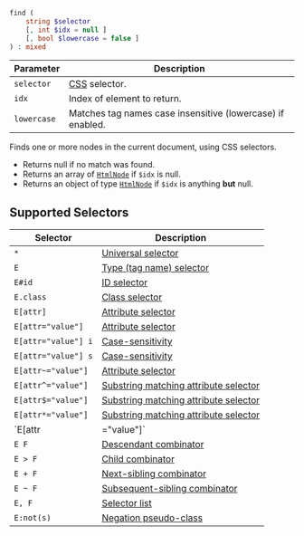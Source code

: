 ```php
find (
    string $selector
    [, int $idx = null ]
    [, bool $lowercase = false ]
) : mixed
```

| Parameter   | Description                                                |
|-------------|------------------------------------------------------------|
| `selector`  | [CSS](https://www.w3.org/TR/selectors/) selector.          |
| `idx`       | Index of element to return.                                |
| `lowercase` | Matches tag names case insensitive (lowercase) if enabled. |

Finds one or more nodes in the current document, using CSS selectors.

* Returns null if no match was found.
* Returns an array of [`HtmlNode`](../HtmlNode/) if `$idx` is null.
* Returns an object of type [`HtmlNode`](../HtmlNode/) if `$idx` is anything __but__ null.

## Supported Selectors

| Selector            | Description                                                                                    |
|---------------------|------------------------------------------------------------------------------------------------|
| `*`                 | [Universal selector](https://www.w3.org/TR/selectors/#the-universal-selector)                  |
| `E`                 | [Type (tag name) selector](https://www.w3.org/TR/selectors/#type-selectors)                    |
| `E#id`              | [ID selector](https://www.w3.org/TR/selectors/#id-selectors)                                   |
| `E.class`           | [Class selector](https://www.w3.org/TR/selectors/#class-html)                                  |
| `E[attr]`           | [Attribute selector](https://www.w3.org/TR/selectors/#attribute-selectors)                     |
| `E[attr="value"]`   | [Attribute selector](https://www.w3.org/TR/selectors/#attribute-selectors)                     |
| `E[attr="value"] i` | [Case-sensitivity](https://www.w3.org/TR/selectors/#attribute-case)                            |
| `E[attr="value"] s` | [Case-sensitivity](https://www.w3.org/TR/selectors/#attribute-case)                            |
| `E[attr~="value"]`  | [Attribute selector](https://www.w3.org/TR/selectors/#attribute-selectors)                     |
| `E[attr^="value"]`  | [Substring matching attribute selector](https://www.w3.org/TR/selectors/#attribute-substrings) |
| `E[attr$="value"]`  | [Substring matching attribute selector](https://www.w3.org/TR/selectors/#attribute-substrings) |
| `E[attr*="value"]`  | [Substring matching attribute selector](https://www.w3.org/TR/selectors/#attribute-substrings) |
| `E[attr             | ="value"]`                                                                                     | [Attribute selector](https://www.w3.org/TR/selectors/#attribute-selectors)
| `E F`               | [Descendant combinator](https://www.w3.org/TR/selectors/#descendant-combinators)               |
| `E > F`             | [Child combinator](https://www.w3.org/TR/selectors/#child-combinators)                         |
| `E + F`             | [Next-sibling combinator](https://www.w3.org/TR/selectors/#adjacent-sibling-combinators)       |
| `E ~ F`             | [Subsequent-sibling combinator](https://www.w3.org/TR/selectors/#general-sibling-combinators)  |
| `E, F`              | [Selector list](https://www.w3.org/TR/selectors/#selector-list)                                |
| `E:not(s)`          | [Negation pseudo-class](https://www.w3.org/TR/selectors-3/#negation)                           |